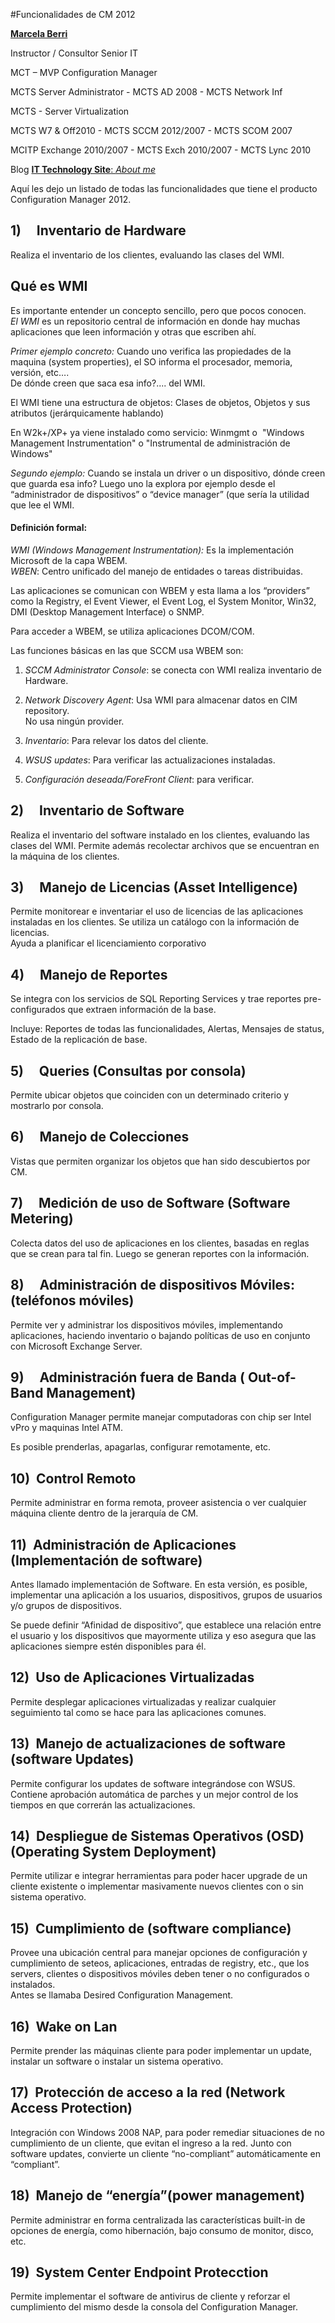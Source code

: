 
<properties
pageTitle="Funcionalidades de CM 2012"
description="Funcionalidades de CM 2012"
services="servers"
documentationCenter=""
authors="andygonusa"
manager=""
editor="andygonusa"/>

<tags
ms.service="servers"
ms.workload="CM"
ms.tgt_pltfrm="na"
ms.devlang="na"
ms.topic="how-to-article"
ms.date="05/12/2016"
ms.author="andygonusa"/>


#Funcionalidades de CM 2012



[**Marcela Berri**](https://plus.google.com/102022832380927697290/posts/p/pub)

Instructor / Consultor Senior IT

MCT – MVP Configuration Manager

MCTS Server Administrator - MCTS AD 2008 - MCTS Network Inf

MCTS - Server Virtualization

MCTS W7 & Off2010 - MCTS SCCM 2012/2007 - MCTS SCOM 2007

MCITP Exchange 2010/2007 - MCTS Exch 2010/2007 - MCTS Lync 2010

Blog [**IT Technology Site**: *About me*](http://ittechnologysite.blogspot.com.ar/)

Aquí les dejo un listado de todas las funcionalidades que tiene el
producto Configuration Manager 2012.

1)     Inventario de Hardware
-----------------------------

Realiza el inventario de los clientes, evaluando las clases del WMI.

Qué es WMI 
-----------

Es importante entender un concepto sencillo, pero que pocos conocen.\
*El WMI* es un repositorio central de información en donde hay muchas
aplicaciones que leen información y otras que escriben ahí.

*Primer ejemplo concreto:* Cuando uno verifica las propiedades de la
maquina (system properties), el SO informa el procesador, memoria,
versión, etc….\
De dónde creen que saca esa info?.... del WMI.

El WMI tiene una estructura de objetos: Clases de objetos, Objetos y sus
atributos (jerárquicamente hablando)

En W2k+/XP+ ya viene instalado como servicio: Winmgmt o  "Windows
Management Instrumentation" o "Instrumental de administración de
Windows"

*Segundo ejemplo:* Cuando se instala un driver o un dispositivo, dónde
creen que guarda esa info? Luego uno la explora por ejemplo desde el
“administrador de dispositivos” o “device manager” (que sería la
utilidad que lee el WMI.

#### Definición formal:

*WMI (Windows Management Instrumentation):* Es la implementación
Microsoft de la capa WBEM.\
*WBEN*: Centro unificado del manejo de entidades o tareas distribuidas.

Las aplicaciones se comunican con WBEM y esta llama a los “providers”
como la Registry, el Event Viewer, el Event Log, el System Monitor,
Win32, DMI (Desktop Management Interface) o SNMP.

Para acceder a WBEM, se utiliza aplicaciones DCOM/COM.

Las funciones básicas en las que SCCM usa WBEM son:

1.  *SCCM Administrator Console*: se conecta con WMI realiza inventario
    de Hardware.

2.  *Network Discovery Agent*: Usa WMI para almacenar datos en CIM
    repository.\
    No usa ningún provider.

3.  *Inventario*: Para relevar los datos del cliente.

4.  *WSUS updates*: Para verificar las actualizaciones instaladas.

5.  *Configuración deseada/ForeFront Client*: para verificar.



2)     Inventario de Software
-----------------------------

Realiza el inventario del software instalado en los clientes, evaluando
las clases del WMI. Permite además recolectar archivos que se encuentran
en la máquina de los clientes.

<span id="more" class="anchor"></span>

3)     Manejo de Licencias (Asset Intelligence)
-----------------------------------------------

Permite monitorear e inventariar el uso de licencias de las aplicaciones
instaladas en los clientes. Se utiliza un catálogo con la información de
licencias.\
Ayuda a planificar el licenciamiento corporativo

4)     Manejo de Reportes 
--------------------------

Se integra con los servicios de SQL Reporting Services y trae reportes
pre-configurados que extraen información de la base.

Incluye: Reportes de todas las funcionalidades, Alertas, Mensajes de
status, Estado de la replicación de base.

5)     Queries (Consultas por consola)
--------------------------------------

Permite ubicar objetos que coinciden con un determinado criterio y
mostrarlo por consola.

6)     Manejo de Colecciones
----------------------------

Vistas que permiten organizar los objetos que han sido descubiertos por
CM.

7)     Medición de uso de Software (Software Metering)
------------------------------------------------------

Colecta datos del uso de aplicaciones en los clientes, basadas en reglas
que se crean para tal fin. Luego se generan reportes con la información.

8)     Administración de dispositivos Móviles: (teléfonos móviles)
------------------------------------------------------------------

Permite ver y administrar los dispositivos móviles, implementando
aplicaciones, haciendo inventario o bajando políticas de uso en conjunto
con Microsoft Exchange Server.

9)     Administración fuera de Banda ( Out-of-Band Management)
--------------------------------------------------------------

Configuration Manager permite manejar computadoras con chip ser Intel
vPro y maquinas Intel ATM.

Es posible prenderlas, apagarlas, configurar remotamente, etc.

10)  Control Remoto
-------------------

Permite administrar en forma remota, proveer asistencia o ver cualquier
máquina cliente dentro de la jerarquía de CM.

11)  Administración de Aplicaciones (Implementación de software)
----------------------------------------------------------------

Antes llamado implementación de Software. En esta versión, es posible,
implementar una aplicación a los usuarios, dispositivos, grupos de
usuarios y/o grupos de dispositivos.

Se puede definir “Afinidad de dispositivo”, que establece una relación
entre el usuario y los dispositivos que mayormente utiliza y eso asegura
que las aplicaciones siempre estén disponibles para él.

12)  Uso de Aplicaciones Virtualizadas
--------------------------------------

Permite desplegar aplicaciones virtualizadas y realizar cualquier
seguimiento tal como se hace para las aplicaciones comunes.

13)  Manejo de actualizaciones de software (software Updates)
-------------------------------------------------------------

Permite configurar los updates de software integrándose con WSUS.
Contiene aprobación automática de parches y un mejor control de los
tiempos en que correrán las actualizaciones.

14)  Despliegue de Sistemas Operativos (OSD)(Operating System Deployment)
-------------------------------------------------------------------------

Permite utilizar e integrar herramientas para poder hacer upgrade de un
cliente existente o implementar masivamente nuevos clientes con o sin
sistema operativo.

15)  Cumplimiento de (software compliance)
------------------------------------------

Provee una ubicación central para manejar opciones de configuración y
cumplimiento de seteos, aplicaciones, entradas de registry, etc., que
los servers, clientes o dispositivos móviles deben tener o no
configurados o instalados.\
Antes se llamaba Desired Configuration Management.

16)  Wake on Lan
----------------

Permite prender las máquinas cliente para poder implementar un update,
instalar un software o instalar un sistema operativo.

17)  Protección de acceso a la red (Network Access Protection)
--------------------------------------------------------------

Integración con Windows 2008 NAP, para poder remediar situaciones de no
cumplimiento de un cliente, que evitan el ingreso a la red. Junto con
software updates, convierte un cliente “no-compliant” automáticamente en
“compliant”.

18)  Manejo de “energía”(power management)
------------------------------------------

Permite administrar en forma centralizada las características built-in
de opciones de energía, como hibernación, bajo consumo de monitor,
disco, etc.

19)  System Center Endpoint Protecction
---------------------------------------

Permite implementar el software de antivirus de cliente y reforzar el
cumplimiento del mismo desde la consola del Configuration Manager.
